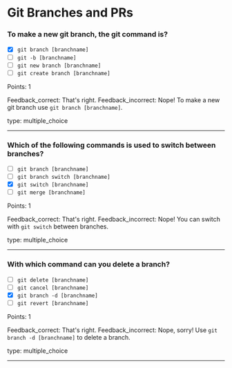 # Git Branches and PRs

### To make a new git branch, the git command is?

* [x] `git branch [branchname]`
* [ ] `git -b [branchname]`
* [ ] `git new branch [branchname]`
* [ ] `git create branch [branchname]`

Points: 1

Feedback_correct: That's right. 
Feedback_incorrect: Nope! To make a new git branch use
`git branch [branchname]`.

type: multiple_choice

---

### Which of the following commands is used to switch between branches?

* [ ] `git branch [branchname]`
* [ ] `git branch switch [branchname]`
* [x] `git switch [branchname]`
* [ ] `git merge [branchname]`

Points: 1

Feedback_correct: That's right. 
Feedback_incorrect: Nope! You can switch with `git switch` between
branches.

type: multiple_choice

---

### With which command can you delete a branch?

* [ ] `git delete [branchname]`
* [ ] `git cancel [branchname]`
* [x] `git branch -d [branchname]`
* [ ] `git revert [branchname]`

Points: 1

Feedback_correct: That's right. 
Feedback_incorrect: Nope, sorry! Use `git branch -d [branchname]` to
delete a branch.

type: multiple_choice

---
